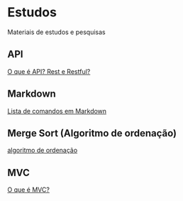 # Estudos
Materiais de estudos e pesquisas

## API
[O que é API? Rest e Restful?](./API%20-%20O%20que%20%C3%A9/)

## Markdown
[Lista de comandos em Markdown](./Markdown/)

## Merge Sort (Algoritmo de ordenação)
[algoritmo de ordenação](./Merge%20Sort/)

## MVC
[O que é MVC?](./MVC/)